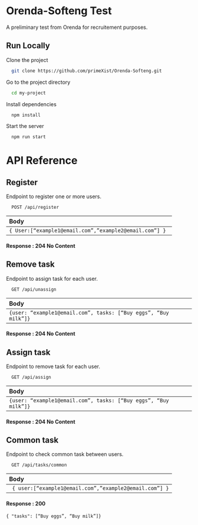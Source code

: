 # Orenda-Softeng Test

A preliminary test from Orenda for recruitement purposes.

## Run Locally

Clone the project

```bash
  git clone https://github.com/primeXist/Orenda-Softeng.git
```

Go to the project directory

```bash
  cd my-project
```

Install dependencies

```bash
  npm install
```

Start the server

```bash
  npm run start
```

# API Reference

## Register

Endpoint to register one or more users.

```
  POST /api/register
```

| Body                                                    |
| :------------------------------------------------------ |
| `{ User:[“example1@email.com”,”example2@email.com”] } ` |

#### Response : **204** No Content

## Remove task

Endpoint to assign task for each user.

```
  GET /api/unassign
```

| Body                                                            |
| :-------------------------------------------------------------- |
| `{user: “example1@email.com”, tasks: [“Buy eggs”, “Buy milk”]}` |

#### Response : **204** No Content

## Assign task

Endpoint to remove task for each user.

```
  GET /api/assign
```

| Body                                                            |
| :-------------------------------------------------------------- |
| `{user: “example1@email.com”, tasks: [“Buy eggs”, “Buy milk”]}` |

#### Response : **204** No Content

## Common task

Endpoint to check common task between users.

```
  GET /api/tasks/common
```

| Body                                                    |
| :------------------------------------------------------ |
| ` { user:[“example1@email.com”,”example2@email.com”] }`|

#### Response : **200**

```
{ "tasks": [“Buy eggs”, “Buy milk”]}
```
